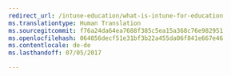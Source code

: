 ```yaml
---
redirect_url: /intune-education/what-is-intune-for-education
ms.translationtype: Human Translation
ms.sourcegitcommit: f76a24da64ea7688f385c5ea15a368c76e982951
ms.openlocfilehash: 064856decf51e31bf3b22a455da06f841e667e46
ms.contentlocale: de-de
ms.lasthandoff: 07/05/2017

---
```


